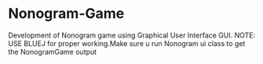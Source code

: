 # Nonogram-Game
Development of Nonogram game using Graphical User Interface GUI.
NOTE: USE BLUEJ for proper working.Make sure u run Nonogram ui class to get the NonogramGame output 
